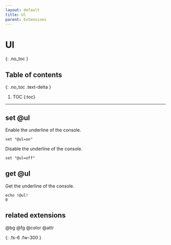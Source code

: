 ```yaml
---
layout: default
title: Ul
parent: Extensions
---
```


# Ul
{: .no_toc }

## Table of contents
{: .no_toc .text-delta }

1. TOC
{:toc}

---

## set @ul
Enable the underline of the console.

```
set "@ul=on"

```

Disable the underline of the console.

```
set "@ul=off"

```

## get @ul
Get the underline of the console.

```
echo !@ul!
0
```

## related extensions
@bg
@fg
@color
@attr

{: .fs-6 .fw-300 }
